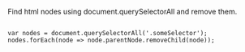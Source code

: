 <p>Find html nodes using document.querySelectorAll and remove them.</p>

<code name="javascript">
var nodes = document.querySelectorAll('.someSelector');
nodes.forEach(node => node.parentNode.removeChild(node));
</code>